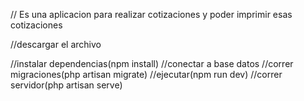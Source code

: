 // Es una aplicacion para realizar cotizaciones y poder imprimir esas cotizaciones

//descargar el archivo

//instalar dependencias(npm install)
//conectar a base datos
//correr migraciones(php artisan migrate)
//ejecutar(npm run dev)
//correr servidor(php artisan serve)

